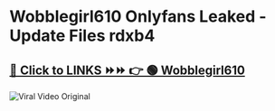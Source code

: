 
 # Wobblegirl610 Onlyfans Leaked - Update Files rdxb4

## <h2><a href="https://clipsfans.com/Wobblegirl610&ref=git">🔗 Click to LINKS ⏩⏩ 👉 🟢 Wobblegirl610 </a></h2>

<a href="https://clipsfans.com/Wobblegirl610&ref=git" rel="nofollow" data-target="animated-image.originalLink"><img src="https://i.ibb.co.com/xMMVF88/686577567.gif" alt="Viral Video Original" style="max-width: 100%; display: inline-block;" data-target="animated-image.originalImage"></a>

